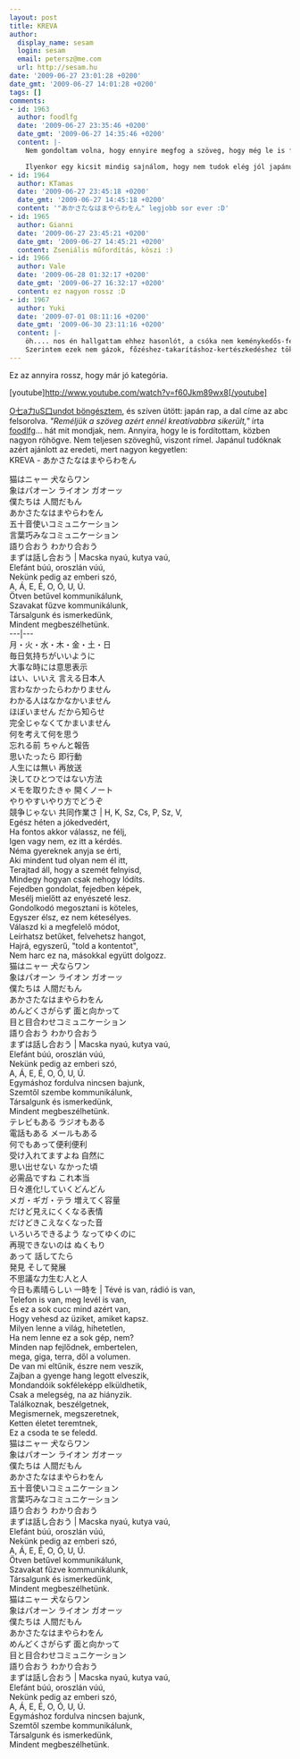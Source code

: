 ```yaml
---
layout: post
title: KREVA
author:
  display_name: sesam
  login: sesam
  email: petersz@me.com
  url: http://sesam.hu
date: '2009-06-27 23:01:28 +0200'
date_gmt: '2009-06-27 14:01:28 +0200'
tags: []
comments:
- id: 1963
  author: foodlfg
  date: '2009-06-27 23:35:46 +0200'
  date_gmt: '2009-06-27 14:35:46 +0200'
  content: |-
    Nem gondoltam volna, hogy ennyire megfog a szöveg, hogy még le is fordítod. :)

    Ilyenkor egy kicsit mindig sajnálom, hogy nem tudok elég jól japánul. (talán kicsit többet kéne tanulnom o.O?)
- id: 1964
  author: KTamas
  date: '2009-06-27 23:45:18 +0200'
  date_gmt: '2009-06-27 14:45:18 +0200'
  content: '"あかさたなはまやらわをん" legjobb sor ever :D'
- id: 1965
  author: Gianni
  date: '2009-06-27 23:45:21 +0200'
  date_gmt: '2009-06-27 14:45:21 +0200'
  content: Zseniális műfordítás, köszi :)
- id: 1966
  author: Vale
  date: '2009-06-28 01:32:17 +0200'
  date_gmt: '2009-06-27 16:32:17 +0200'
  content: ez nagyon rossz :D
- id: 1967
  author: Yuki
  date: '2009-07-01 08:11:16 +0200'
  date_gmt: '2009-06-30 23:11:16 +0200'
  content: |-
    öh.... nos én hallgattam ehhez hasonlót, a csóka nem keménykedős-feka szövegeket mondogatott oda, hanem világbékeeee-písz-forever-fíling stílusúakat ugyanilyen hangszerelésre.
    Szerintem ezek nem gázok, főzéshez-takarításhoz-kertészkedéshez tök jó aláfestő ene volt o_o *bebújik az asztal alá*
---
```


Ez az annyira rossz, hogy már jó kategória.

[youtube]http://www.youtube.com/watch?v=f60Jkm89wx8[/youtube]

[O七a力uS口undot böngésztem](http://otakusound.blog.hu/2009/06/23/mtv_vmaj_2009), és szíven ütött: japán rap, a dal címe az abc felsorolva. _"Reméljük a szöveg azért ennél kreatívabbra sikerült,"_ írta [foodlfg](http://www.last.fm/user/foodlfg)... hát mit mondjak, nem. Annyira, hogy le is fordítottam, közben nagyon röhögve. Nem teljesen szöveghű, viszont rímel. Japánul tudóknak azért ajánlott az eredeti, mert nagyon kegyetlen:  
KREVA - あかさたなはまやらわをん

猫はニャー 犬ならワン  
象はパオーン ライオン ガオーッ  
僕たちは 人間だもん  
あかさたなはまやらわをん  
五十音使いコミュニケーション  
言葉巧みなコミュニケーション  
語り合おう わかり合おう  
まずは話し合おう | Macska nyaú, kutya vaú,  
Elefánt búú, oroszlán vúú,  
Nekünk pedig az emberi szó,  
A, Á, E, É, O, Ó, U, Ú.  
Ötven betűvel kommunikálunk,  
Szavakat fűzve kommunikálunk,  
Társalgunk és ismerkedünk,  
Mindent megbeszélhetünk.  
---|---  
月・火・水・木・金・土・日  
毎日気持ちがいいように  
大事な時には意思表示  
はい、いいえ 言える日本人  
言わなかったらわかりません  
わかる人はなかなかいません  
ほぼいません だから知らせ  
完全じゃなくてかまいません  
何を考えて何を思う  
忘れる前 ちゃんと報告  
思いたったら 即行動  
人生には無い 再放送  
決してひとつではない方法  
メモを取りたきゃ 開くノート  
やりやすいやり方でどうぞ  
競争じゃない 共同作業さ | H, K, Sz, Cs, P, Sz, V,  
Egész héten a jókedvedért,  
Ha fontos akkor válassz, ne félj,  
Igen vagy nem, ez itt a kérdés.  
Néma gyereknek anyja se érti,  
Aki mindent tud olyan nem él itt,  
Terajtad áll, hogy a szemét felnyisd,  
Mindegy hogyan csak nehogy lódíts.  
Fejedben gondolat, fejedben képek,  
Mesélj mielőtt az enyészeté lesz.  
Gondolkodó megosztani is köteles,  
Egyszer élsz, ez nem kétesélyes.  
Válaszd ki a megfelelő módot,  
Leírhatsz betűket, felvehetsz hangot,  
Hajrá, egyszerű, "told a kontentot",  
Nem harc ez na, másokkal együtt dolgozz.  
猫はニャー 犬ならワン  
象はパオーン ライオン ガオーッ  
僕たちは 人間だもん  
あかさたなはまやらわをん  
めんどくさがらず 面と向かって  
目と目合わせコミュニケーション  
語り合おう わかり合おう  
まずは話し合おう | Macska nyaú, kutya vaú,  
Elefánt búú, oroszlán vúú,  
Nekünk pedig az emberi szó,  
A, Á, E, É, O, Ó, U, Ú.  
Egymáshoz fordulva nincsen bajunk,  
Szemtől szembe kommunikálunk,  
Társalgunk és ismerkedünk,  
Mindent megbeszélhetünk.  
テレビもある ラジオもある  
電話もある メールもある  
何でもあって便利便利  
受け入れてますよね 自然に  
思い出せない なかった頃  
必需品ですね これ本当  
日々進化!していくどんどん  
メガ・ギガ・テラ 増えてく容量  
だけど見えにくくなる表情  
だけどきこえなくなった音  
いろいろできるよう なってゆくのに  
再現できないのは ぬくもり  
あって 話してたら  
発見 そして発展  
不思議な力生む人と人  
今日も素晴らしい 一時を | Tévé is van, rádió is van,  
Telefon is van, meg levél is van,  
És ez a sok cucc mind azért van,  
Hogy vehesd az üziket, amiket kapsz.  
Milyen lenne a világ, hihetetlen,  
Ha nem lenne ez a sok gép, nem?  
Minden nap fejlődnek, embertelen,  
mega, giga, terra, dől a volumen.  
De van mi eltűnik, észre nem veszik,  
Zajban a gyenge hang legott elveszik,  
Mondandóik sokféleképp elküldhetik,  
Csak a melegség, na az hiányzik.  
Találkoznak, beszélgetnek,  
Megismernek, megszeretnek,  
Ketten életet teremtnek,  
Ez a csoda te se feledd.  
猫はニャー 犬ならワン  
象はパオーン ライオン ガオーッ  
僕たちは 人間だもん  
あかさたなはまやらわをん  
五十音使いコミュニケーション  
言葉巧みなコミュニケーション  
語り合おう わかり合おう  
まずは話し合おう | Macska nyaú, kutya vaú,  
Elefánt búú, oroszlán vúú,  
Nekünk pedig az emberi szó,  
A, Á, E, É, O, Ó, U, Ú.  
Ötven betűvel kommunikálunk,  
Szavakat fűzve kommunikálunk,  
Társalgunk és ismerkedünk,  
Mindent megbeszélhetünk.  
猫はニャー 犬ならワン  
象はパオーン ライオン ガオーッ  
僕たちは 人間だもん  
あかさたなはまやらわをん  
めんどくさがらず 面と向かって  
目と目合わせコミュニケーション  
語り合おう わかり合おう  
まずは話し合おう | Macska nyaú, kutya vaú,  
Elefánt búú, oroszlán vúú,  
Nekünk pedig az emberi szó,  
A, Á, E, É, O, Ó, U, Ú.  
Egymáshoz fordulva nincsen bajunk,  
Szemtől szembe kommunikálunk,  
Társalgunk és ismerkedünk,  
Mindent megbeszélhetünk.
